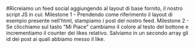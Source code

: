 #Ricreiamo un feed social aggiungendo al layout di base fornito, il nostro script JS in cui:
Milestone 1 - Prendendo come riferimento il layout di esempio presente nell'html, stampiamo i post del nostro feed.
Milestone 2 - Se clicchiamo sul tasto "Mi Piace" cambiamo il colore al testo del bottone e incrementiamo il counter dei likes relativo.
Salviamo in un secondo array gli id dei post ai quali abbiamo messo il like.